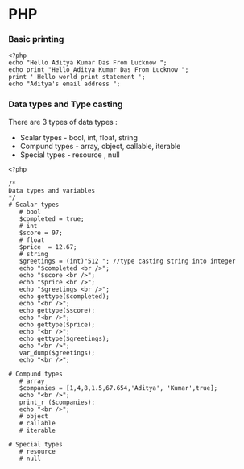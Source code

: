 # PHP
### Basic printing
```
<?php
echo "Hello Aditya Kumar Das From Lucknow ";
echo print "Hello Aditya Kumar Das From Lucknow ";
print ' Hello world print statement ';
echo "Aditya's email address ";
```
### Data types and Type casting
There are 3 types of data types :
* Scalar types - bool, int, float, string
* Compund types - array, object, callable, iterable
* Special types - resource , null
```
<?php

/*
Data types and variables
*/
# Scalar types
   # bool
   $completed = true;
   # int
   $score = 97;
   # float
   $price  = 12.67;
   # string
   $greetings = (int)"512 "; //type casting string into integer
   echo "$completed <br />";
   echo "$score <br />";
   echo "$price <br />";
   echo "$greetings <br />";
   echo gettype($completed);
   echo "<br />";
   echo gettype($score);
   echo "<br />";
   echo gettype($price);
   echo "<br />";
   echo gettype($greetings);
   echo "<br />";
   var_dump($greetings);
   echo "<br />";

# Compund types
   # array
   $companies = [1,4,8,1.5,67.654,'Aditya', 'Kumar',true];
   echo "<br />";
   print_r ($companies);
   echo "<br />";
   # object
   # callable
   # iterable

# Special types
   # resource
   # null
```
